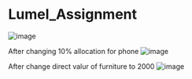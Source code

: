 # Lumel_Assignment 

![image](https://github.com/user-attachments/assets/44d17310-7937-45b3-95f6-94762b516e15)

After changing 10% allocation for phone
![image](https://github.com/user-attachments/assets/320a2dac-6859-4dab-8558-32fcd234971d)

After change direct valur of furniture to 2000
![image](https://github.com/user-attachments/assets/120f469f-ad7d-4582-b6f6-6fe6de2d2461)

